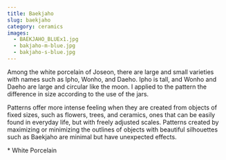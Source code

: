 ```yaml
---
title: Baekjaho
slug: baekjaho
category: ceramics
images:
  - BAEKJAHO_BLUEx1.jpg
  - bakjaho-m-blue.jpg
  - bakjaho-s-blue.jpg
---
```


Among the white porcelain of Joseon, there are large and small varieties with names such as Ipho, Wonho, and Daeho. Ipho is tall, and Wonho and Daeho are large and circular like the moon. I applied to the pattern the difference in size according to the use of the jars.

Patterns offer more intense feeling when they are created from objects of fixed sizes, such as flowers, trees, and ceramics, ones that can be easily found in everyday life, but with freely adjusted scales. Patterns created by maximizing or minimizing the outlines of objects with beautiful silhouettes such as Baekjaho are minimal but have unexpected effects.

&#x2A; White Porcelain
